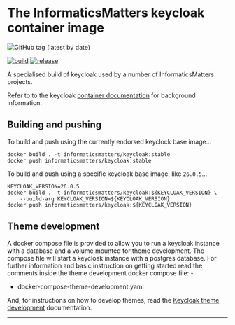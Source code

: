 # The InformaticsMatters keycloak container image

![GitHub tag (latest by date)](https://img.shields.io/github/v/tag/informaticsmatters/docker-keycloak)

[![build](https://github.com/InformaticsMatters/docker-keycloak/actions/workflows/build.yaml/badge.svg)](https://github.com/InformaticsMatters/docker-keycloak/actions/workflows/build.yaml)
[![release](https://github.com/InformaticsMatters/docker-keycloak/actions/workflows/release.yaml/badge.svg)](https://github.com/InformaticsMatters/docker-keycloak/actions/workflows/release.yaml)

A specialised build of keycloak used by a number of InformaticsMatters projects.

Refer to to the keycloak [container documentation] for background information.

## Building and pushing
To build and push using the currently endorsed keyclock base image...

    docker build . -t informaticsmatters/keycloak:stable
    docker push informaticsmatters/keycloak:stable

To build and push using a specific keycloak base image, like `26.0.5`...

    KEYCLOAK_VERSION=26.0.5
    docker build . -t informaticsmatters/keycloak:${KEYCLOAK_VERSION} \
        --build-arg KEYCLOAK_VERSION=${KEYCLOAK_VERSION}
    docker push informaticsmatters/keycloak:${KEYCLOAK_VERSION}

## Theme development
A docker compose file is provided to allow you to run a keycloak instance
with a database and a volume mounted for theme development. The compose file
will start a keycloak instance with a postgres database. For further information
and basic instruction on getting started read the comments inside the
theme development docker compose file: -

- docker-compose-theme-development.yaml

And, for instructions on how to develop themes, read the
[Keycloak theme development] documentation.

---

[container documentation]: https://www.keycloak.org/server/containers
[keycloak theme development]: https://www.keycloak.org/docs/latest/server_development/index.html#_themes
